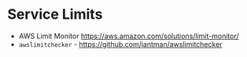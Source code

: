 # Service Limits

- AWS Limit Monitor https://aws.amazon.com/solutions/limit-monitor/
- `awslimitchecker` - https://github.com/jantman/awslimitchecker
